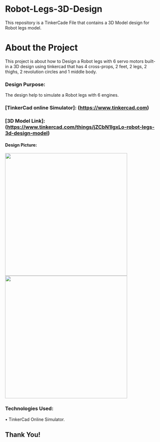 # Robot-Legs-3D-Design

This repository is a TinkerCade File that contains a 3D Model design for Robot legs model.


# About the Project

This project is about how to Design a Robot legs with 6 servo motors built-in a 3D design using tinkercad that has 4 cross-props, 2 feet, 2 legs, 2 thighs, 2 revolution circles and 1 middle body.


### Design Purpose:

The design help to simulate a Robot legs with 6 engines.


### [TinkerCad online Simulator]: (https://www.tinkercad.com)


### [3D Model Link]: (https://www.tinkercad.com/things/jZCbN1IgxLo-robot-legs-3d-design-model)


#### Design Picture:

<div> 
   
<img src="https://github.com/user-attachments/assets/273d1376-e6e3-4af5-a83f-155f63958e61" width="400" height="400">

<img src="https://github.com/user-attachments/assets/f6a7d7ed-9d35-4ec1-a46b-68a35904fae9" width="400" height="400">

</div>
   
   
### Technologies Used:

•	TinkerCad Online Simulator. 


## Thank You!

